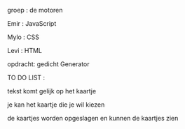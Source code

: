 groep : de motoren

Emir : JavaScript

Mylo : CSS

Levi : HTML

opdracht: gedicht Generator

TO DO LIST :

tekst komt gelijk op het kaartje 

je kan het kaartje die je wil kiezen

de kaartjes worden opgeslagen en kunnen de kaartjes zien 

